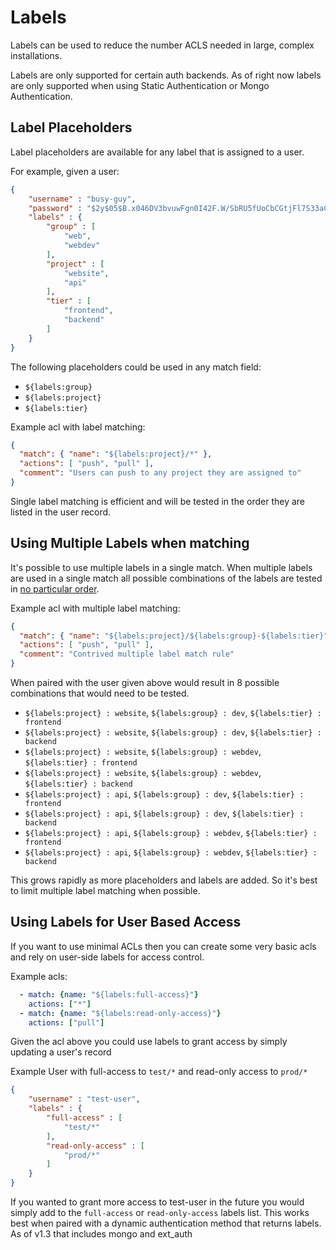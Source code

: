 # Labels

Labels can be used to reduce the number ACLS needed in large, complex installations.

Labels are only supported for certain auth backends. As of right now labels are only supported when using Static Authentication or Mongo Authentication.

## Label Placeholders

Label placeholders are available for any label that is assigned to a user.

For example, given a user:

```json
{
    "username" : "busy-guy",
    "password" : "$2y$05$B.x046DV3bvuwFgn0I42F.W/SbRU5fUoCbCGtjFl7S33aCUHNBxbq",
    "labels" : {
        "group" : [
            "web",
            "webdev"
        ],
        "project" : [
            "website",
            "api"
        ],
        "tier" : [
            "frontend",
            "backend"
        ]
    }
}
```

The following placeholders could be used in any match field:

  * `${labels:group}`
  * `${labels:project}`
  * `${labels:tier}`

Example acl with label matching:

```json
{
  "match": { "name": "${labels:project}/*" },
  "actions": [ "push", "pull" ],
  "comment": "Users can push to any project they are assigned to"
}
```

Single label matching is efficient and will be tested in the order
they are listed in the user record.


## Using Multiple Labels when matching

It's possible to use multiple labels in a single match. When multiple labels are
used in a single match all possible combinations of the labels are tested
in [no particular order](https://blog.golang.org/go-maps-in-action#TOC_7.).

Example acl with multiple label matching:

```json
{
  "match": { "name": "${labels:project}/${labels:group}-${labels:tier}" },
  "actions": [ "push", "pull" ],
  "comment": "Contrived multiple label match rule"
}
```

When paired with the user given above would result in 8 possible combinations
that would need to be tested.

  * `${labels:project} : website`, `${labels:group} : dev`, `${labels:tier} : frontend`
  * `${labels:project} : website`, `${labels:group} : dev`, `${labels:tier} : backend`
  * `${labels:project} : website`, `${labels:group} : webdev`, `${labels:tier} : frontend`
  * `${labels:project} : website`, `${labels:group} : webdev`, `${labels:tier} : backend`
  * `${labels:project} : api`, `${labels:group} : dev`, `${labels:tier} : frontend`
  * `${labels:project} : api`, `${labels:group} : dev`, `${labels:tier} : backend`
  * `${labels:project} : api`, `${labels:group} : webdev`, `${labels:tier} : frontend`
  * `${labels:project} : api`, `${labels:group} : webdev`, `${labels:tier} : backend`

This grows rapidly as more placeholders and labels are added. So it's best
to limit multiple label matching when possible.

## Using Labels for User Based Access

If you want to use minimal ACLs then you can create some very basic acls and rely on user-side labels for access control.

Example acls:

```yaml
  - match: {name: "${labels:full-access}"}
    actions: ["*"]
  - match: {name: "${labels:read-only-access}"}
    actions: ["pull"]
```

Given the acl above you could use labels to grant access by simply updating a user's record

Example User with full-access to `test/*` and read-only access to `prod/*`

```json
{
    "username" : "test-user",
    "labels" : {
        "full-access" : [
            "test/*"
        ],
        "read-only-access" : [
            "prod/*"
        ]
    }
}

```

If you wanted to grant more access to test-user in the future you would simply add to the `full-access` or `read-only-access` labels list. This works best when paired with a dynamic authentication method that returns labels. As of v1.3 that includes mongo and ext_auth
